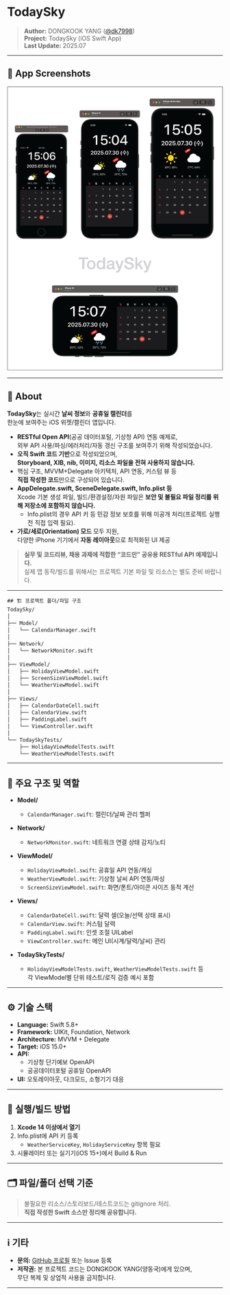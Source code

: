 # TodaySky

> **Author:** DONGKOOK YANG ([@dk7998](https://github.com/dk7998))  
> **Project:** TodaySky (iOS Swift App)  
> **Last Update:** 2025.07

---

## 📱 App Screenshots

<p align="center">
  <img src="screenshots/overview.jpg" width="700" alt="TodaySky 스크린샷 (기기별/가로모드)">
</p>

---

## 📱 About

**TodaySky**는 실시간 **날씨 정보**와 **공휴일 캘린더**를  
한눈에 보여주는 iOS 위젯/캘린더 앱입니다.

- **RESTful Open API**(공공 데이터포털, 기상청 API) 연동 예제로,  
  외부 API 사용/파싱/에러처리/자동 갱신 구조를 보여주기 위해 작성되었습니다.
- **오직 Swift 코드 기반**으로 작성되었으며,  
  **Storyboard, XIB, nib, 이미지, 리소스 파일을 전혀 사용하지 않습니다.**
- 핵심 구조, MVVM+Delegate 아키텍처, API 연동, 커스텀 뷰 등  
  **직접 작성한 코드**만으로 구성되어 있습니다.
- **AppDelegate.swift, SceneDelegate.swift, Info.plist 등**  
  Xcode 기본 생성 파일, 빌드/환경설정/자원 파일은 **보안 및 불필요 파일 정리를 위해 저장소에 포함하지 않습니다.**
  - Info.plist의 경우 API 키 등 민감 정보 보호를 위해 미공개 처리(프로젝트 실행 전 직접 입력 필요).
- **가로/세로(Orientation) 모드** 모두 지원,  
  다양한 iPhone 기기에서 **자동 레이아웃**으로 최적화된 UI 제공

> **실무 및 코드리뷰, 채용 과제에 적합한 “코드만” 공유용 RESTful API 예제입니다.**  
> 실제 앱 동작/빌드를 위해서는 프로젝트 기본 파일 및 리소스는 별도 준비 바랍니다.

---
```
## 🏗️ 프로젝트 폴더/파일 구조
TodaySky/
│
├── Model/
│   └── CalendarManager.swift
│
├── Network/
│   └── NetworkMonitor.swift
│
├── ViewModel/
│   ├── HolidayViewModel.swift
│   ├── ScreenSizeViewModel.swift
│   └── WeatherViewModel.swift
│
├── Views/
│   ├── CalendarDateCell.swift
│   ├── CalendarView.swift
│   ├── PaddingLabel.swift
│   └── ViewController.swift
│
└── TodaySkyTests/
    ├── HolidayViewModelTests.swift
    └── WeatherViewModelTests.swift
```
---

## 🔑 주요 구조 및 역할

- **Model/**
  - `CalendarManager.swift`: 캘린더/날짜 관리 헬퍼

- **Network/**
  - `NetworkMonitor.swift`: 네트워크 연결 상태 감지/노티

- **ViewModel/**
  - `HolidayViewModel.swift`: 공휴일 API 연동/캐싱
  - `WeatherViewModel.swift`: 기상청 날씨 API 연동/파싱
  - `ScreenSizeViewModel.swift`: 화면/폰트/아이콘 사이즈 동적 계산

- **Views/**
  - `CalendarDateCell.swift`: 달력 셀(오늘/선택 상태 표시)
  - `CalendarView.swift`: 커스텀 달력
  - `PaddingLabel.swift`: 인셋 조절 UILabel
  - `ViewController.swift`: 메인 UI(시계/달력/날씨) 관리

- **TodaySkyTests/**
  - `HolidayViewModelTests.swift`, `WeatherViewModelTests.swift` 등  
    각 ViewModel별 단위 테스트/로직 검증 예시 포함

---

## ⚙️ 기술 스택

- **Language:** Swift 5.8+
- **Framework:** UIKit, Foundation, Network
- **Architecture:** MVVM + Delegate
- **Target:** iOS 15.0+
- **API:**  
  - 기상청 단기예보 OpenAPI  
  - 공공데이터포털 공휴일 OpenAPI
- **UI:** 오토레이아웃, 다크모드, 소형기기 대응

---

## 🚀 실행/빌드 방법

1. **Xcode 14 이상에서 열기**
2. Info.plist에 API 키 등록  
   - `WeatherServiceKey`, `HolidayServiceKey` 항목 필요
3. 시뮬레이터 또는 실기기(iOS 15+)에서 Build & Run

---

## 🗂️ 파일/폴더 선택 기준

> 불필요한 리소스/스토리보드/테스트코드는 gitignore 처리.  
> **직접 작성한 Swift 소스만 정리해 공유합니다.**

---

## ℹ️ 기타

- **문의:** [GitHub 프로필](https://github.com/dk7998) 또는 Issue 등록
- **저작권:** 본 프로젝트 코드는 DONGKOOK YANG(양동국)에게 있으며,  
  무단 복제 및 상업적 사용을 금지합니다.

---

